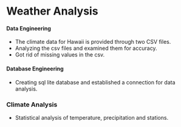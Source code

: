 # Weather Analysis

#### Data Engineering
- The climate data for Hawaii is provided through two CSV files. 
- Analyzing the csv files and examined them for accuracy.
- Got rid of missing values in the csv.

#### Database Engineering
- Creating sql lite database and established a connection for data analysis.

### Climate Analysis
- Statistical analysis of temperature, precipitation and stations.





